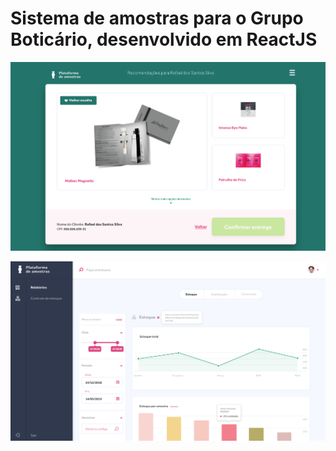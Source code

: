 # Sistema de amostras para o Grupo Boticário, desenvolvido em ReactJS

![WebView](view.png)

![WebView](view-2.png)
